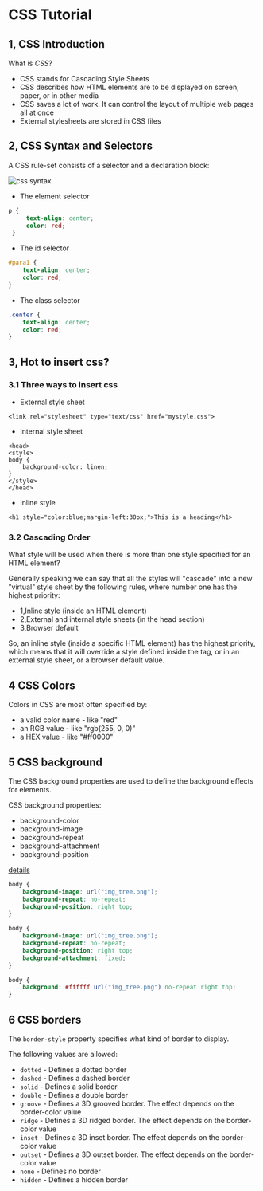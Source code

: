 # CSS Tutorial

## 1, CSS Introduction

What is *CSS*?
* CSS stands for Cascading Style Sheets
* CSS describes how HTML elements are to be displayed on screen, paper, or in other media
* CSS saves a lot of work. It can control the layout of multiple web pages all at once
* External stylesheets are stored in CSS files

## 2, CSS Syntax and Selectors
A CSS rule-set consists of a selector and a declaration block:

![css syntax](https://www.w3schools.com/css/selector.gif)

* The element selector
```css
p {
     text-align: center;
     color: red;
 }
 ```
* The id selector
```css
#para1 {
    text-align: center;
    color: red;
}
```
* The class selector
```css
.center {
    text-align: center;
    color: red;
}
```

## 3, Hot to insert css?
### 3.1 Three ways to insert css
* External style sheet

```code
<link rel="stylesheet" type="text/css" href="mystyle.css">
```
* Internal style sheet

```code
<head>
<style>
body {
    background-color: linen;
}
</style>
</head>
```
* Inline style

```code
<h1 style="color:blue;margin-left:30px;">This is a heading</h1>
```

### 3.2 Cascading Order
What style will be used when there is more than one style specified for an HTML element?

Generally speaking we can say that all the styles will "cascade" into a new "virtual" style sheet by the following rules, where number one has the highest priority:

* 1,Inline style (inside an HTML element)
* 2,External and internal style sheets (in the head section)
* 3,Browser default

So, an inline style (inside a specific HTML element) has the highest priority, which means that it will override a style defined inside the <head> tag, or in an external style sheet, or a browser default value.

## 4 CSS Colors
Colors in CSS are most often specified by:

* a valid color name - like "red"
* an RGB value - like "rgb(255, 0, 0)"
* a HEX value - like "#ff0000"

## 5 CSS background

The CSS background properties are used to define the background effects for elements.

CSS background properties:

* background-color
* background-image
* background-repeat
* background-attachment
* background-position

[details](https://www.w3schools.com/css/css_background.asp)

```css
body {
    background-image: url("img_tree.png");
    background-repeat: no-repeat;
    background-position: right top;
}
```

```css
body {
    background-image: url("img_tree.png");
    background-repeat: no-repeat;
    background-position: right top;
    background-attachment: fixed;
}
```

```css
body {
    background: #ffffff url("img_tree.png") no-repeat right top;
}
```

## 6 CSS borders
The `border-style` property specifies what kind of border to display.

The following values are allowed:

* `dotted` - Defines a dotted border
* `dashed` - Defines a dashed border
* `solid` - Defines a solid border
* `double` - Defines a double border
* `groove` - Defines a 3D grooved border. The effect depends on the border-color value
* `ridge` - Defines a 3D ridged border. The effect depends on the border-color value
* `inset` - Defines a 3D inset border. The effect depends on the border-color value
* `outset` - Defines a 3D outset border. The effect depends on the border-color value
* `none` - Defines no border
* `hidden` - Defines a hidden border
